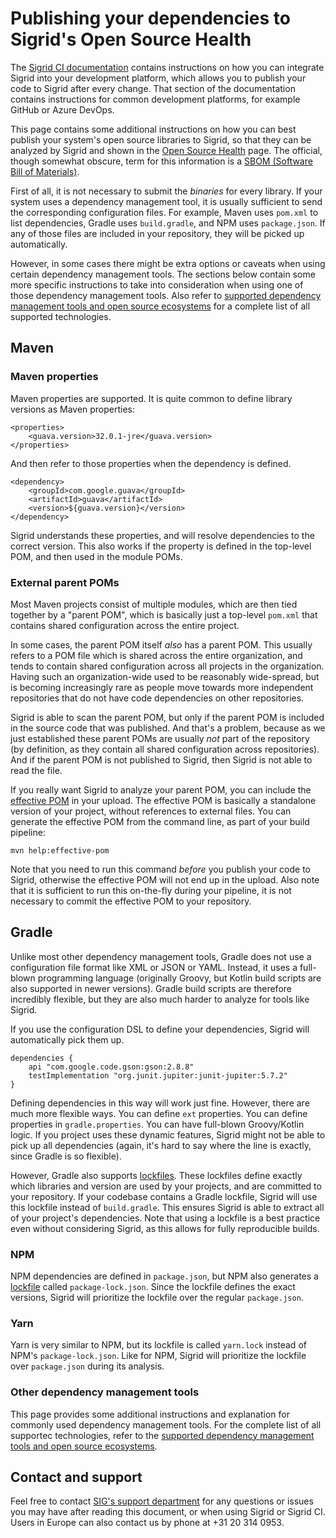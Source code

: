 Publishing your dependencies to Sigrid's Open Source Health
===========================================================

The [Sigrid CI documentation](../sigridci-integration/development-workflows.md) contains instructions on how you can integrate Sigrid into your development platform, which allows you to publish your code to Sigrid after every change. That section of the documentation contains instructions for common development platforms, for example GitHub or Azure DevOps.

This page contains some additional instructions on how you can best publish your system's open source libraries to Sigrid, so that they can be analyzed by Sigrid and shown in the [Open Source Health](system-open-source-health) page. The official, though somewhat obscure, term for this information is a [SBOM (Software Bill of Materials)](https://www.cisa.gov/sbom).

First of all, it is not necessary to submit the *binaries* for every library. If your system uses a dependency management tool, it is usually sufficient to send the corresponding configuration files. For example, Maven uses `pom.xml` to list dependencies, Gradle uses `build.gradle`, and NPM uses `package.json`. If any of those files are included in your repository, they will be picked up automatically. 

However, in some cases there might be extra options or caveats when using certain dependency management tools. The sections below contain some more specific instructions to take into consideration when using one of those dependency management tools. Also refer to [supported dependency management tools and open source ecosystems](../reference/supported-technologies.md) for a complete list of all supported technologies.

## Maven

### Maven properties

Maven properties are supported. It is quite common to define library versions as Maven properties:

    <properties>
        <guava.version>32.0.1-jre</guava.version>
    </properties>
    
And then refer to those properties when the dependency is defined.

    <dependency>
        <groupId>com.google.guava</groupId>
        <artifactId>guava</artifactId>
        <version>${guava.version}</version>
    </dependency>
    
Sigrid understands these properties, and will resolve dependencies to the correct version. This also works if the property is defined in the top-level POM, and then used in the module POMs.

### External parent POMs

Most Maven projects consist of multiple modules, which are then tied together by a "parent POM", which is basically just a top-level `pom.xml` that contains shared configuration across the entire project. 

In some cases, the parent POM itself *also* has a parent POM. This usually refers to a POM file which is shared across the entire organization, and tends to contain shared configuration across all projects in the organization. Having such an organization-wide used to be reasonably wide-spread, but is becoming increasingly rare as people move towards more independent repositories that do not have code dependencies on other repositories. 

Sigrid is able to scan the parent POM, but only if the parent POM is included in the source code that was published. And that's a problem, because as we just established these parent POMs are usually *not* part of the repository (by definition, as they contain all shared configuration across repositories). And if the parent POM is not published to Sigrid, then Sigrid is not able to read the file.

If you really want Sigrid to analyze your parent POM, you can include the [effective POM](help:effective-pom) in your upload. The effective POM is basically a standalone version of your project, without references to external files. You can generate the effective POM from the command line, as part of your build pipeline:

    mvn help:effective-pom 
    
Note that you need to run this command *before* you publish your code to Sigrid, otherwise the effective POM will not end up in the upload. Also note that it is sufficient to run this on-the-fly during your pipeline, it is not necessary to commit the effective POM to your repository.

## Gradle

Unlike most other dependency management tools, Gradle does not use a configuration file format like XML or JSON or YAML. Instead, it uses a full-blown programming language (originally Groovy, but Kotlin build scripts are also supported in newer versions). Gradle build scripts are therefore incredibly flexible, but they are also much harder to analyze for tools like Sigrid. 

If you use the configuration DSL to define your dependencies, Sigrid will automatically pick them up. 

    dependencies {
        api "com.google.code.gson:gson:2.8.8"
        testImplementation "org.junit.jupiter:junit-jupiter:5.7.2"
    }
    
Defining dependencies in this way will work just fine. However, there are much more flexible ways. You can define `ext` properties. You can define properties in `gradle.properties`. You can have full-blown Groovy/Kotlin logic. If you project uses these dynamic features, Sigrid might not be able to pick up all dependencies (again, it's hard to say where the line is exactly, since Gradle is so flexible).

However, Gradle also supports [lockfiles](https://docs.gradle.org/current/userguide/dependency_locking.html). These lockfiles define exactly which libraries and version are used by your projects, and are committed to your repository. If your codebase contains a Gradle lockfile, Sigrid will use this lockfile instead of `build.gradle`. This ensures Sigrid is able to extract all of your project's dependencies. Note that using a lockfile is a best practice even without considering Sigrid, as this allows for fully reproducible builds.

### NPM

NPM dependencies are defined in `package.json`, but NPM also generates a [lockfile](https://docs.npmjs.com/cli/v9/configuring-npm/package-lock-json) called `package-lock.json`. Since the lockfile defines the exact versions, Sigrid will prioritize the lockfile over the regular `package.json`.

### Yarn

Yarn is very similar to NPM, but its lockfile is called `yarn.lock` instead of NPM's `package-lock.json`. Like for NPM, Sigrid will prioritize the lockfile over `package.json` during its analysis.

### Other dependency management tools

This page provides some additional instructions and explanation for commonly used dependency management tools. For the complete list of all supportec technologies, refer to the [supported dependency management tools and open source ecosystems](../reference/supported-technologies.md).

## Contact and support

Feel free to contact [SIG's support department](mailto:support@softwareimprovementgroup.com) for any questions or issues you may have after reading this document, or when using Sigrid or Sigrid CI. Users in Europe can also contact us by phone at +31 20 314 0953.
